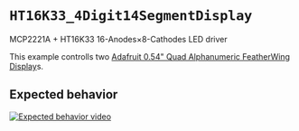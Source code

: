 # `HT16K33_4Digit14SegmentDisplay`
MCP2221A + HT16K33 16-Anodes×8-Cathodes LED driver

This example controlls two [Adafruit 0.54" Quad Alphanumeric FeatherWing Display](https://www.adafruit.com/product/3130)s.

## Expected behavior
[![Expected behavior video](https://img.youtube.com/vi/HkmzipdbUzE/0.jpg)](https://www.youtube.com/watch?v=HkmzipdbUzE)
